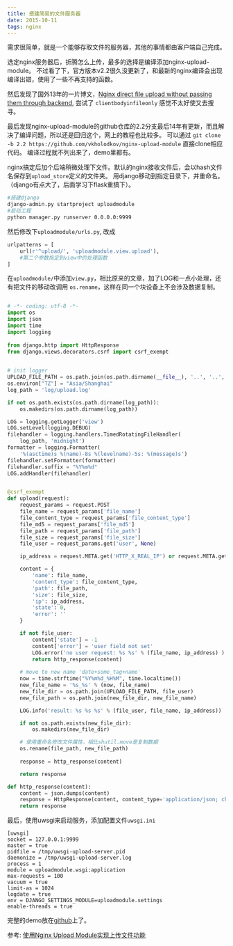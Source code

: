 ```yaml
---
title: 搭建简易的文件服务器
date: 2015-10-11
tags: nginx
---
```


需求很简单，就是一个能够存取文件的服务器，其他的事情都由客户端自己完成。

<!--more-->

选定nginx服务器后，折腾怎么上传，最多的选择是编译添加nginx-upload-module。
不过看了下，官方版本v2.2很久没更新了，和最新的nginx编译会出现编译出错，使用了一些不再支持的函数。

然后发现了国外13年的一片博文，[Nginx direct file upload without passing them through backend](https://coderwall.com/p/swgfvw/nginx-direct-file-upload-without-passing-them-through-backend), 尝试了 `clientbodyinfileonly` 感觉不太好使又去搜寻。

最后发现nginx-upload-module的github仓库的2.2分支最后14年有更新，而且解决了编译问题，所以还是回归这个，网上的教程也比较多。
可以通过 `git clone -b 2.2 https://github.com/vkholodkov/nginx-upload-module` 直接clone相应代码。
编译过程就不列出来了，demo里都有。

nginx搞定后加个后端稍微处理下文件。默认的nginx接收文件后，会以hash文件名保存到`upload_store`定义的文件夹。 用django移动到指定目录下，并重命名。（django有点大了，后面学习下flask重搞下）。

```bash
#搭建django
django-admin.py startproject uploadmodule
#启动工程
python manager.py runserver 0.0.0.0:9999
```

然后修改下`uploadmodule/urls.py`, 改成

```python
urlpatterns = [
    url(r'^upload/', 'uploadmodule.view.upload'),
    #第二个参数指定到view中的处理函数
]
```

在`uploadmodule/`中添加`view.py`，相比原来的文章，加了LOG和一点小处理，还有把文件的移动改调用 `os.rename`，这样在同一个块设备上不会涉及数据复制。

```python

# -*- coding: utf-8 -*-
import os
import json
import time
import logging
 
from django.http import HttpResponse
from django.views.decorators.csrf import csrf_exempt
 

# init logger
UPLOAD_FILE_PATH = os.path.join(os.path.dirname(__file__), '..', '..', 'files')
os.environ["TZ"] = "Asia/Shanghai"
log_path = 'log/upload.log'

if not os.path.exists(os.path.dirname(log_path)):
    os.makedirs(os.path.dirname(log_path))

LOG = logging.getLogger('view')
LOG.setLevel(logging.DEBUG)
filehandler = logging.handlers.TimedRotatingFileHandler(
    log_path, 'midnight')
formatter = logging.Formatter(
    '%(asctime)s %(name)-8s %(levelname)-5s: %(message)s')
filehandler.setFormatter(formatter)
filehandler.suffix = "%Y%m%d"
LOG.addHandler(filehandler)


@csrf_exempt
def upload(request):
    request_params = request.POST
    file_name = request_params['file_name']
    file_content_type = request_params['file_content_type']
    file_md5 = request_params['file_md5']
    file_path = request_params['file_path']
    file_size = request_params['file_size']
    file_user = request_params.get('user', None)

    ip_address = request.META.get('HTTP_X_REAL_IP') or request.META.get('HTTP_REMOTE_ADD')

    content = {
        'name': file_name,
        'content_type': file_content_type,
        'path': file_path,
        'size': file_size,
        'ip': ip_address,
        'state': 0,
        'error': ''
    }

    if not file_user:
        content['state'] = -1
        content['error'] = 'user field not set'
        LOG.error('no user request: %s %s' % (file_name, ip_address) )
        return http_response(content)
 
    # move to new name 'date+some_tag+name'
    now = time.strftime("%Y%m%d_%H%M", time.localtime())
    new_file_name = '%s_%s' % (now, file_name)
    new_file_dir = os.path.join(UPLOAD_FILE_PATH, file_user)
    new_file_path = os.path.join(new_file_dir, new_file_name)

    LOG.info('result: %s %s %s' % (file_user, file_name, ip_address))

    if not os.path.exists(new_file_dir):
        os.makedirs(new_file_dir)

    # 使用重命名修改文件属性，相比shutil.move是复制数据
    os.rename(file_path, new_file_path)
 
    response = http_response(content)

    return response

def http_response(content):
    content = json.dumps(content)
    response = HttpResponse(content, content_type='application/json; charset=utf-8')
    return response
```

最后，使用uwsgi来启动服务，添加配置文件`uwsgi.ini`

```
[uwsgi]
socket = 127.0.0.1:9999
master = true
pidfile = /tmp/uwsgi-upload-server.pid
daemonize = /tmp/uwsgi-upload-server.log
process = 1 
module = uploadmodule.wsgi:application
max-requests = 100
vacuum = true
limit-as = 1024
logdate = true
env = DJANGO_SETTINGS_MODULE=uploadmodule.settings
enable-threads = true
```


完整的demo放在[github](https://github.com/tianshan/upload-server)上了。

参考:
[使用Nginx Upload Module实现上传文件功能](http://xianglong.me/article/use-nginx-upload-module-to-implement-uploading-file-feature/)